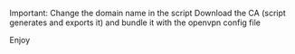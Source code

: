Important: Change the domain name in the script
Download the CA (script generates and exports it) and bundle it with the openvpn config file

Enjoy
